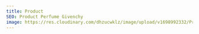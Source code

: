 ```yaml
---
title: Product
SEO: Product Perfume Givenchy
image: https://res.cloudinary.com/dhzucwklz/image/upload/v1698992332/Products/_DSC5886_z3uoga.jpg
---
```

